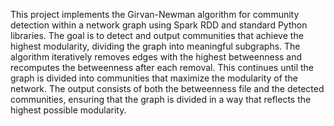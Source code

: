 This project implements the Girvan-Newman algorithm for community detection within a network graph using Spark RDD and standard 
Python libraries. The goal is to detect and output communities that achieve the highest modularity, dividing the graph into meaningful 
subgraphs. The algorithm iteratively removes edges with the highest betweenness and recomputes the betweenness after each removal. 
This continues until the graph is divided into communities that maximize the modularity of the network. The output consists of both the 
betweenness file and the detected communities, ensuring that the graph is divided in a way that reflects the highest possible modularity. 
